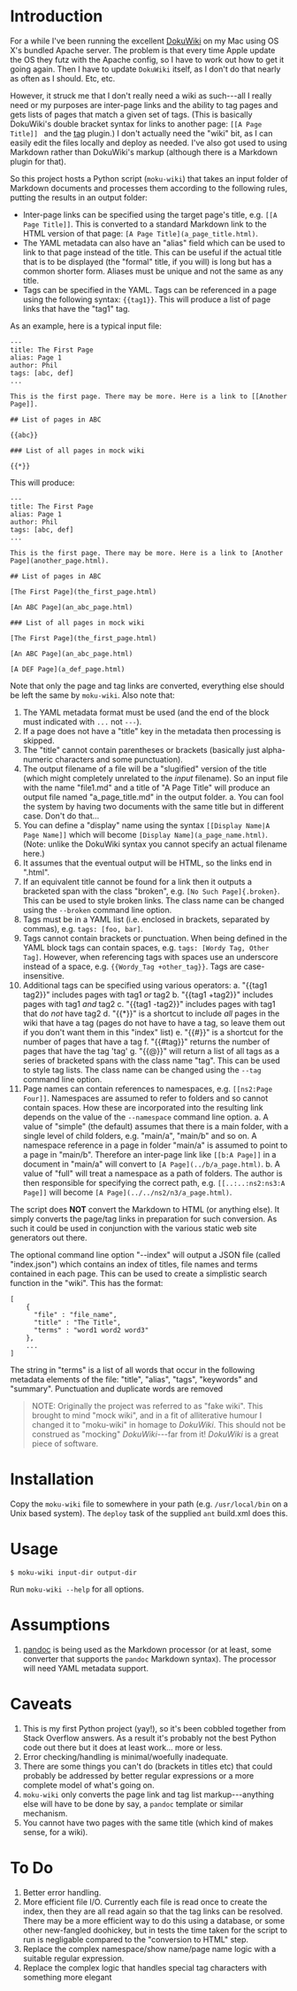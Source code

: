 # Introduction

For a while I've been running the excellent [DokuWiki](https://www.dokuwiki.org) on my Mac using OS X's bundled Apache server. The problem is that every time Apple update the OS they futz with the Apache config, so I have to work out how to get it going again. Then I have to update `DokuWiki` itself, as I don't do that nearly as often as I should. Etc, etc.

However, it struck me that I don't really need a wiki as such---all I really need or my purposes are inter-page links and the ability to tag pages and gets lists of pages that match a given set of tags. (This is basically DokuWiki's double bracket syntax for links to another page: `[[A Page Title]] ` and the [tag](https://www.dokuwiki.org/plugin:tag) plugin.) I don't actually need the "wiki" bit, as I can easily edit the files locally and deploy as needed. I've also got used to using Markdown rather than DokuWiki's markup (although there is a Markdown plugin for that).

So this project hosts a Python script (`moku-wiki`) that takes an input folder of Markdown documents and processes them according to the following rules, putting the results in an output folder:

*  Inter-page links can be specified using the target page's title, e.g. `[[A Page Title]]`. This is converted to a standard Markdown link to the HTML version of that page: `[A Page Title](a_page_title.html)`.
*   The YAML metadata can also have an "alias" field which can be used to link to that page instead
of the title. This can be useful if the actual title that is to be displayed (the "formal" title,
if you will) is long but has a common shorter form. Aliases must be unique and not the same as any
title.
*  Tags can be specified in the YAML. Tags can be referenced in a page using the following syntax: `{{tag1}}`. This will produce a list of page links that have the "tag1" tag.

As an example, here is a typical input file:

```
---
title: The First Page
alias: Page 1
author: Phil
tags: [abc, def]
...

This is the first page. There may be more. Here is a link to [[Another Page]].

## List of pages in ABC

{{abc}}

### List of all pages in mock wiki

{{*}}

```

This will produce:

```
---
title: The First Page
alias: Page 1
author: Phil
tags: [abc, def]
...

This is the first page. There may be more. Here is a link to [Another Page](another_page.html).

## List of pages in ABC

[The First Page](the_first_page.html)

[An ABC Page](an_abc_page.html)

### List of all pages in mock wiki

[The First Page](the_first_page.html)

[An ABC Page](an_abc_page.html)

[A DEF Page](a_def_page.html)

```

Note that only the page and tag links are converted, everything else should be left the same by `moku-wiki`. Also note that:

1.  The YAML metadata format must be used (and the end of the block must indicated with `...` not `---`).
2.  If a page does not have a "title" key in the metadata then processing is skipped.
3.  The "title" cannot contain parentheses or brackets (basically just alpha-numeric characters and some punctuation).
4.  The output filename of a file will be a "slugified" version of the title (which might completely unrelated to the *input* filename). So an input file with the name "file1.md" and a title of "A Page Title" will produce an output file named "a_page_title.md" in the output folder.
    a. You can fool the system by having two documents with the same title but in different case. Don't do that...
5.  You can define a "display" name using the syntax `[[Display Name|A Page Name]]` which will become `[Display Name](a_page_name.html)`. (Note: unlike the DokuWiki syntax you cannot specify an actual filename here.)
6.  It assumes that the eventual output will be HTML, so the links end in ".html".
7.  If an equivalent title cannot be found for a link then it outputs a bracketed span with the class "broken", e.g. `[No Such Page]{.broken}`. This can be used to style broken links. The class name can be changed using the `--broken` command line option.
8.  Tags must be in a YAML list (i.e. enclosed in brackets, separated by commas), e.g. `tags: [foo, bar]`.
9.  Tags cannot contain brackets or punctuation. When being defined in the YAML block tags can contain spaces, e.g. `tags: [Wordy Tag, Other Tag]`. However, when referencing tags with spaces use an underscore instead of a space, e.g. `{{Wordy_Tag +other_tag}}`. Tags are case-insensitive.
10. Additional tags can be specified using various operators:
    a. "{{tag1 tag2}}" includes pages with tag1 *or* tag2
    b. "{{tag1 +tag2}}" includes pages with tag1 *and* tag2
    c. "{{tag1 -tag2}}" includes pages with tag1 that do *not* have tag2
    d. "{{*}}" is a shortcut to include _all_ pages in the wiki that have a tag (pages do not have to have a tag, so leave them out if you don't want them in this "index" list)
    e. "{{#}}" is a shortcut for the number of pages that have a tag
    f. "{{#tag}}" returns the number of pages that have the tag 'tag'
    g. "{{@}}" will return a list of all tags as a series of bracketed spans with the class name "tag". This can be used to style tag lists. The class name can be changed using the `--tag` command line option.
11. Page names can contain references to namespaces, e.g. `[[ns2:Page Four]]`. Namespaces are assumed to refer to folders and so cannot contain spaces. How these are incorporated into the resulting link depends on the value of the `--namespace` command line option.
    a. A value of "simple" (the default) assumes that there is a main folder, with a single level of child folders, e.g. "main/a", "main/b" and so on. A namespace reference in a page in folder "main/a" is assumed to point to a page in "main/b". Therefore an inter-page link like `[[b:A Page]]` in a document in "main/a" will convert to `[A Page](../b/a_page.html)`.
    b. A value of "full" will treat a namespace as a path of folders. The author is then responsible for specifying the correct path, e.g. `[[..:..:ns2:ns3:A Page]]` will become `[A Page](../../ns2/n3/a_page.html)`.

The script does **NOT** convert the Markdown to HTML (or anything else). It simply converts the page/tag links in preparation for such conversion. As such it could be used in conjunction with the various static web site generators out there.

The optional command line option "--index" will output a JSON file (called "index.json") which contains an index of titles, file names and terms contained in each page. This can be used to create a simplistic search function in the "wiki". This has the format:

```
[
    {
      "file" : "file_name",
      "title" : "The Title",
      "terms" : "word1 word2 word3"
    },
    ...
]
```

The string in "terms" is a list of all words that occur in the following metadata elements of the file: "title", "alias", "tags", "keywords" and "summary". Punctuation and duplicate words are removed

> NOTE: Originally the project was referred to as "fake wiki". This brought to mind "mock wiki", and in a fit of alliterative humour I changed it to "moku-wiki" in homage to *DokuWiki*. This should not be construed as "mocking" *DokuWiki*---far from it! *DokuWiki* is a great piece of software.

# Installation

Copy the `moku-wiki` file to somewhere in your path (e.g. `/usr/local/bin` on a Unix based system). The `deploy` task of the supplied `ant` build.xml does this.

# Usage

```
$ moku-wiki input-dir output-dir
```

Run `moku-wiki --help` for all options.

# Assumptions

1.  [pandoc](pandoc.org) is being used as the Markdown processor (or at least, some converter that supports the `pandoc` Markdown syntax). The processor will need YAML metadata support.

# Caveats

1.  This is my first Python project (yay!), so it's been cobbled together from Stack Overflow answers. As a result it's probably not the best Python code out there but it does at least work... more or less.
2.  Error checking/handling is minimal/woefully inadequate.
3.  There are some things you can't do (brackets in titles etc) that could probably be addressed by better regular expressions or a more complete model of what's going on.
4.  `moku-wiki` only converts the page link and tag list markup---anything else will have to be done by say, a `pandoc` template or similar mechanism.
5.  You cannot have two pages with the same title (which kind of makes sense, for a wiki).

# To Do

1.  Better error handling.
2.  More efficient file I/O. Currently each file is read once to create the index, then they are all read again so that the tag links can be resolved. There may be a more efficient way to do this using a database, or some other new-fangled doohickey, but in tests the time taken for the script to run is negligable compared to the "conversion to HTML" step.
3.  Replace the complex namespace/show name/page name logic with a suitable regular expression.
4.  Replace the complex logic that handles special tag characters with something more elegant

